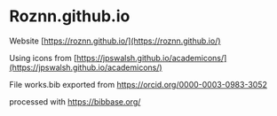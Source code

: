 # Roznn.github.io

Website [https://roznn.github.io/](https://roznn.github.io/)

Using icons from [https://jpswalsh.github.io/academicons/](https://jpswalsh.github.io/academicons/)


File works.bib exported from https://orcid.org/0000-0003-0983-3052

processed with https://bibbase.org/


